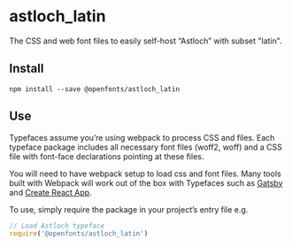 
# astloch_latin

The CSS and web font files to easily self-host “Astloch” with subset "latin".

## Install

`npm install --save @openfonts/astloch_latin`

## Use

Typefaces assume you’re using webpack to process CSS and files. Each typeface
package includes all necessary font files (woff2, woff) and a CSS file with
font-face declarations pointing at these files.

You will need to have webpack setup to load css and font files. Many tools built
with Webpack will work out of the box with Typefaces such as [Gatsby](https://github.com/gatsbyjs/gatsby)
and [Create React App](https://github.com/facebookincubator/create-react-app).

To use, simply require the package in your project’s entry file e.g.

```javascript
// Load Astloch typeface
require('@openfonts/astloch_latin')
```
